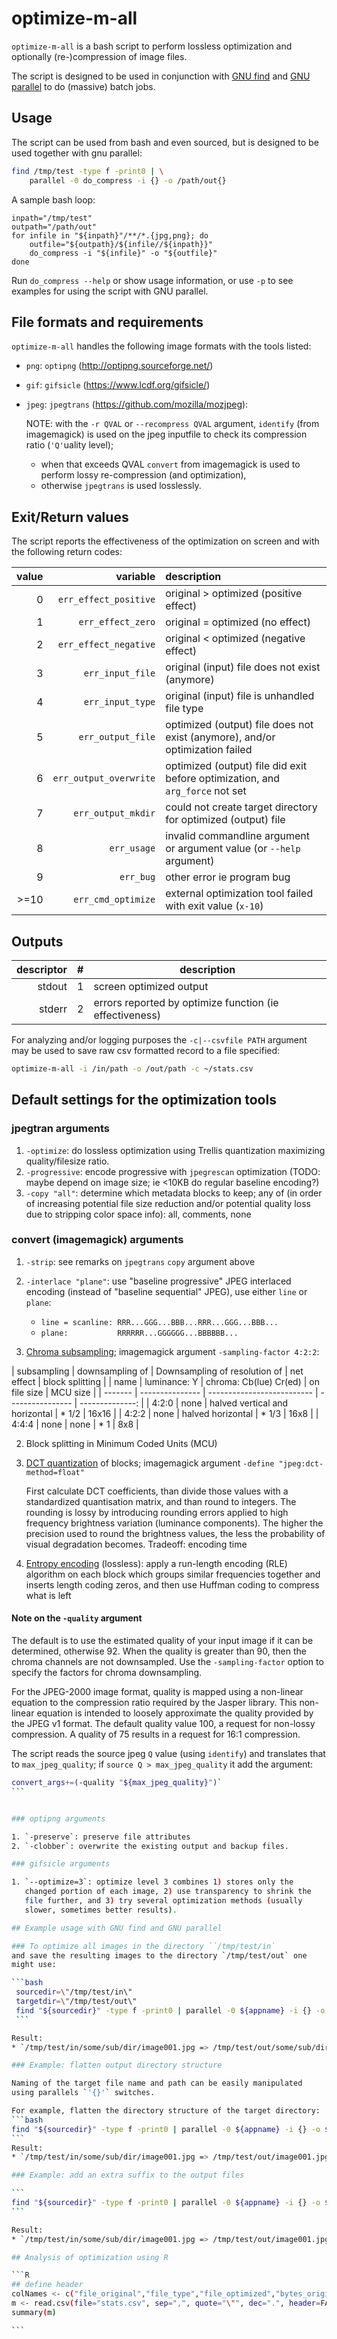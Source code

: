 # optimize-m-all

`optimize-m-all` is a bash script to perform lossless optimization and
optionally (re-)compression of image files.

The script is designed to be used in conjunction with [GNU
find](https://www.gnu.org/software/findutils/manual/html_mono/find.html)
and [GNU parallel](https://www.gnu.org/software/parallel/) to do
(massive) batch jobs.


## Usage

The script can be used from bash and even sourced, but is designed to
be used together with gnu parallel:

```bash
find /tmp/test -type f -print0 | \
    parallel -0 do_compress -i {} -o /path/out{}
```

A sample bash loop:

```
inpath="/tmp/test"
outpath="/path/out"
for infile in "${inpath}"/**/*.{jpg,png}; do
	outfile="${outpath}/${infile//${inpath}}"
	do_compress -i "${infile}" -o "${outfile}" 
done
```

Run `do_compress --help` or show usage information, or use `-p` to see
examples for using the script with GNU parallel.


## File formats and requirements

`optimize-m-all` handles the following image formats with the tools
listed:

- `png`:  `optipng`  (http://optipng.sourceforge.net/)
- `gif`:  `gifsicle` (https://www.lcdf.org/gifsicle/)
- `jpeg`: `jpegtrans` (https://github.com/mozilla/mozjpeg):

  NOTE: with the `-r QVAL` or `--recompress QVAL` argument, `identify`
  (from imagemagick) is used on the jpeg inputfile to check its
  compression ratio (`'Q'`uality level);
  - when that exceeds QVAL `convert` from imagemagick is used to
    perform lossy re-compression (and optimization),
  - otherwise `jpegtrans` is used losslessly.


## Exit/Return values

The script reports the effectiveness of the optimization on screen and
with the following return codes:

| value | variable               | description                                                                   |
| ----: | ---------------------: | :---------------------------------------------------------------------------- |
| 0     | `err_effect_positive`  | original > optimized (positive effect)                                        |
| 1     | `err_effect_zero`      | original = optimized (no effect)                                              |
| 2     | `err_effect_negative`  | original < optimized (negative effect)                                        |
| 3     | `err_input_file`       | original (input) file does not exist (anymore)                                |
| 4     | `err_input_type`       | original (input) file is unhandled file type                                  |
| 5     | `err_output_file`      | optimized (output) file does not exist (anymore), and/or optimization failed  |
| 6     | `err_output_overwrite` | optimized (output) file did exit before optimization, and `arg_force` not set |
| 7     | `err_output_mkdir`     | could not create target directory for optimized (output) file                 |
| 8     | `err_usage`            | invalid commandline argument or argument value (or `--help` argument)         |
| 9     | `err_bug`              | other error ie program bug                                                    |
| >=10  | `err_cmd_optimize`     | external optimization tool failed with exit value (`x-10`)                    |



## Outputs

| descriptor | # | description                                             |
| ---------: | - | ------------------------------------------------------  |
| stdout     | 1 | screen optimized output                                 |
| stderr     | 2 | errors reported by optimize function (ie effectiveness) |

For analyzing and/or logging purposes the `-c|--csvfile PATH` argument
may be used to save raw csv formatted record to a file specified:

```bash
optimize-m-all -i /in/path -o /out/path -c ~/stats.csv
```

## Default settings for the optimization tools
 
### jpegtran arguments

1. `-optimize`: do lossless optimization using Trellis quantization maximizing quality/filesize ratio.
2. `-progressive`: encode progressive with `jpegrescan` optimization
   (TODO: maybe depend on image size; ie <10KB do regular baseline
   encoding?)
3. `-copy "all"`: determine which metadata blocks to keep; any of (in
    order of increasing potential file size reduction and/or potential
    quality loss due to stripping color space info): all, comments,
    none

### convert (imagemagick) arguments
1. `-strip`: see remarks on `jpegtrans` `copy` argument above
2. `-interlace "plane"`: use "baseline progressive" JPEG interlaced
   encoding (instead of "baseline sequential" JPEG), use either `line`
   or `plane`:
	* `line = scanline: RRR...GGG...BBB...RRR...GGG...BBB...`
	* `plane:           RRRRRR...GGGGGG...BBBBBB...`

1. [Chroma subsampling](https://en.wikipedia.org/wiki/Chroma_subsampling); imagemagick argument `-sampling-factor 4:2:2`: 


| subsampling | downsampling of | Downsampling of resolution of  | net effect       | block splitting |
| name        | luminance: Y    | chroma: Cb(lue) Cr(ed)         | on file size     | MCU size        |
| -------     | --------------- | --------------------------     | ---------------- | --------------: |
| 4:2:0       | none            | halved vertical and horizontal | * 1/2            | 16x16           |
| 4:2:2       | none            | halved horizontal              | * 1/3            | 16x8            |
| 4:4:4       | none            | none                           | * 1              | 8x8             |


2. Block splitting in Minimum Coded Units (MCU)
3. [DCT quantization](https://en.wikipedia.org/wiki/Quantization_(image_processing)#Quantization_matrices)
   of blocks; imagemagick argument `-define "jpeg:dct-method=float"`
   
   First calculate DCT coefficients, than divide those
   values with a standardized quantisation matrix, and than round to
   integers. The rounding is lossy by introducing rounding errors
   applied to high frequency brightness variation (luminance
   components). The higher the precision used to round the brightness
   values, the less the probability of visual degradation
   becomes. Tradeoff: encoding time

4. [Entropy encoding](https://en.wikipedia.org/wiki/Entropy_encoding)
   (lossless): apply a run-length encoding (RLE) algorithm on each
   block which groups similar frequencies together and inserts length
   coding zeros, and then use Huffman coding to compress what is left
 
#### Note on the `-quality` argument
The default is to use the estimated quality of your input image if it
can be determined, otherwise 92. When the quality is greater than 90,
then the chroma channels are not downsampled. Use the `-sampling-factor`
option to specify the factors for chroma downsampling.

For the JPEG-2000 image format, quality is mapped using a non-linear
equation to the compression ratio required by the Jasper library. This
non-linear equation is intended to loosely approximate the quality
provided by the JPEG v1 format. The default quality value 100, a
request for non-lossy compression. A quality of 75 results in a
request for 16:1 compression.

The script reads the source jpeg `Q` value (using `identify`) and
translates that to `max_jpeg_quality`; if `source Q >
max_jpeg_quality` it add the argument:

````bash
convert_args+=(-quality "${max_jpeg_quality}")`
```


### optipng arguments

1. `-preserve`: preserve file attributes
2. `-clobber`: overwrite the existing output and backup files.

### gifsicle arguments

1. `--optimize=3`: optimize level 3 combines 1) stores only the
   changed portion of each image, 2) use transparency to shrink the
   file further, and 3) try several optimization methods (usually
   slower, sometimes better results).

## Example usage with GNU find and GNU parallel

### To optimize all images in the directory ``/tmp/test/in`
and save the resulting images to the directory `/tmp/test/out` one
might use:

```bash
 sourcedir=\"/tmp/test/in\"
 targetdir=\"/tmp/test/out\"
 find "${sourcedir}" -type f -print0 | parallel -0 ${appname} -i {} -o ${targetdir}{}
 ```

Result:
* `/tmp/test/in/some/sub/dir/image001.jpg => /tmp/test/out/some/sub/dir/image001.jpg`

### Example: flatten output directory structure

Naming of the target file name and path can be easily manipulated
using parallels `'{}'` switches.

For example, flatten the directory structure of the target directory:
```bash
find "${sourcedir}" -type f -print0 | parallel -0 ${appname} -i {} -o ${targetdir}{/}
```
Result:
* `/tmp/test/in/some/sub/dir/image001.jpg => /tmp/test/out/image001.jpg`

### Example: add an extra suffix to the output files

```
find "${sourcedir}" -type f -print0 | parallel -0 ${appname} -i {} -o ${targetdir}{/.}.optimized
```

Result:
* `/tmp/test/in/some/sub/dir/image001.jpg => /tmp/test/out/image001.jpg.optimized`

## Analysis of optimization using R

```R
## define header
colNames <- c("file_original","file_type","file_optimized","bytes_original","bytes_optimized","bytes_reduction","percentage_reduction")
m <- read.csv(file="stats.csv", sep=",", quote="\"", dec=".", header=FALSE, col.names=colNames)
summary(m)

```
